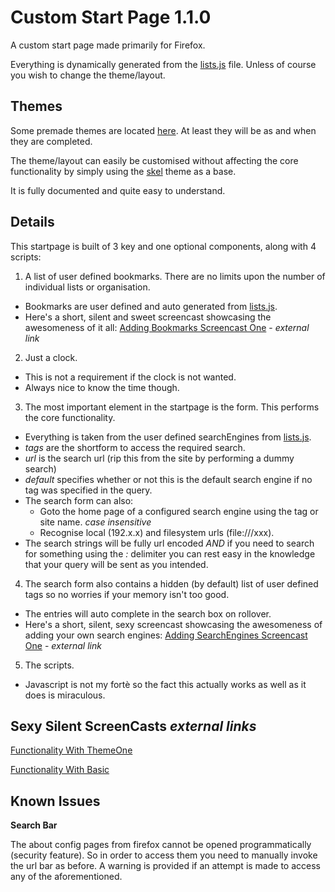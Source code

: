 # Custom Start Page 1.1.0

A custom start page made primarily for Firefox.

Everything is dynamically generated from the [lists.js](https://github.com/siidney/startpage/blob/master/public/js/lists.js) file. Unless of course you
wish to change the theme/layout.

## Themes

Some premade themes are located [here](https://github.com/siidney/startpage/blob/master/public/themes/).
At least they will be as and when they are completed.

The theme/layout can easily be customised without affecting the core functionality by
simply using the [skel](https://github.com/siidney/startpage/blob/master/public/themes/skel) theme as a base.

It is fully documented and quite easy to understand.

## Details

This startpage is built of 3 key and one optional components, along with 4
scripts:

1. A list of user defined bookmarks. There are no limits upon the number of
   individual lists or organisation.
  - Bookmarks are user defined and auto generated from [lists.js](https://github.com/siidney/startpage/blob/master/public/js/lists.js).
  - Here's a short, silent and sweet screencast showcasing the awesomeness of it
    all: [Adding Bookmarks Screencast One](https://vid.me/MjdB) - *external link*

2. Just a clock.
  - This is not a requirement if the clock is not wanted.
  - Always nice to know the time though.

3. The most important element in the startpage is the form. This performs the
   core functionality.
  - Everything is taken from the user defined searchEngines from [lists.js](https://github.com/siidney/startpage/blob/master/public/js/lists.js).
  - *tags* are the shortform to access the required search.
  - *url* is the search url (rip this from the site by performing a dummy search)
  - *default* specifies whether or not this is the default search engine if no
    tag was specified in the query.
  - The search form can also:
    - Goto the home page of a configured search engine using the tag or site
      name. *case insensitive*
    - Recognise local (192.x.x) and filesystem urls (file:///xxx).
  - The search strings will be fully url encoded *AND* if you need to search for
something using the *:* delimiter you can rest easy in the knowledge that your
query will be sent as you intended.

4. The search form also contains a hidden (by default) list of user defined tags
   so no worries if your memory isn't too good.
  - The entries will auto complete in the search box on rollover.
  - Here's a short, silent, sexy screencast showcasing the awesomeness of
    adding your own search engines: [Adding SearchEngines Screencast One](https://vid.me/hMTb) - *external link*

5. The scripts.
  - Javascript is not my fortè so the fact this actually works as well as it
    does is miraculous.

## Sexy Silent ScreenCasts *external links*
[Functionality With ThemeOne](https://vid.me/KPQH)

[Functionality With Basic](https://vid.me/WBBO)

## Known Issues

**Search Bar**

The about config pages from firefox cannot be opened programmatically (security
feature). So in order to access them you need to manually invoke the url bar as
before. A warning is provided if an attempt is made to access any of the
aforementioned.
